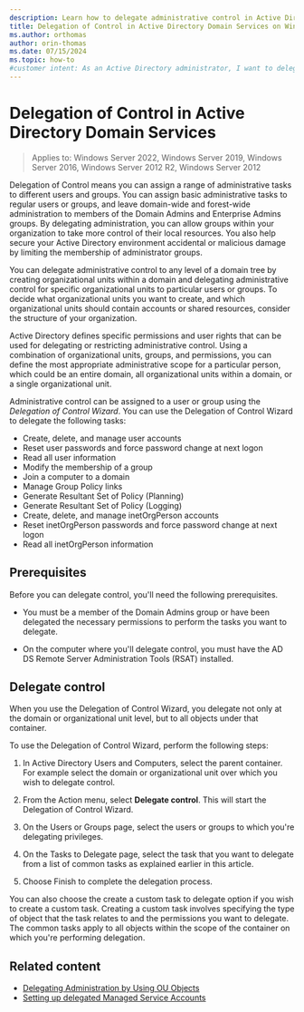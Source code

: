 ```yaml
---
description: Learn how to delegate administrative control in Active Directory Domain Services on Windows Server.
title: Delegation of Control in Active Directory Domain Services on Windows Server
ms.author: orthomas
author: orin-thomas
ms.date: 07/15/2024
ms.topic: how-to
#customer intent: As an Active Directory administrator, I want to delegate administrative control to users or groups so that I can assign a range of administrative tasks to the appropriate users and groups.
---
```


# Delegation of Control in Active Directory Domain Services

> Applies to: Windows Server 2022, Windows Server 2019, Windows Server 2016, Windows Server 2012 R2, Windows Server 2012

Delegation of Control means you can assign a range of administrative tasks to different users and groups. You can assign basic administrative tasks to regular users or groups, and leave domain-wide and forest-wide administration to members of the Domain Admins and Enterprise Admins groups. By delegating administration, you can allow groups within your organization to take more control of their local resources. You also help secure your Active Directory environment accidental or malicious damage by limiting the membership of administrator groups.

You can delegate administrative control to any level of a domain tree by creating organizational units within a domain and delegating administrative control for specific organizational units to particular users or groups. To decide what organizational units you want to create, and which organizational units should contain accounts or shared resources, consider the structure of your organization.

Active Directory defines specific permissions and user rights that can be used for delegating or restricting administrative control. Using a combination of organizational units, groups, and permissions, you can define the most appropriate administrative scope for a particular person, which could be an entire domain, all organizational units within a domain, or a single organizational unit.

Administrative control can be assigned to a user or group using the _Delegation of Control Wizard_. You can use the Delegation of Control Wizard to delegate the following tasks:

- Create, delete, and manage user accounts
- Reset user passwords and force password change at next logon
- Read all user information
- Modify the membership of a group
- Join a computer to a domain
- Manage Group Policy links
- Generate Resultant Set of Policy (Planning)
- Generate Resultant Set of Policy (Logging)
- Create, delete, and manage inetOrgPerson accounts
- Reset inetOrgPerson passwords and force password change at next logon
- Read all inetOrgPerson information

## Prerequisites

Before you can delegate control, you'll need the following prerequisites.

- You must be a member of the Domain Admins group or have been delegated the necessary permissions to perform the tasks you want to delegate.

- On the computer where you'll delegate control, you must have the AD DS Remote Server Administration Tools (RSAT) installed.

## Delegate control

When you use the Delegation of Control Wizard, you delegate not only at the domain or organizational unit level, but to all objects under that container.

To use the Delegation of Control Wizard, perform the following steps:

1. In Active Directory Users and Computers, select the parent container. For example select the domain or organizational unit over which you wish to delegate control.

1. From the Action menu, select **Delegate control**. This will start the Delegation of Control Wizard.

1. On the Users or Groups page, select the users or groups to which you're delegating privileges.

1. On the Tasks to Delegate page, select the task that you want to delegate from a list of common tasks as explained earlier in this article.

1. Choose Finish to complete the delegation process.

 You can also choose the create a custom task to delegate option if you wish to create a custom task. Creating a custom task involves specifying the type of object that the task relates to and the permissions you want to delegate. The common tasks apply to all objects within the scope of the container on which you're performing delegation.

## Related content

- [Delegating Administration by Using OU Objects](../plan/Delegating-Administration-by-Using-OU-Objects.md)
- [Setting up delegated Managed Service Accounts](../../../security/delegated-managed-service-accounts/delegated-managed-service-accounts-set-up-dmsa.md)